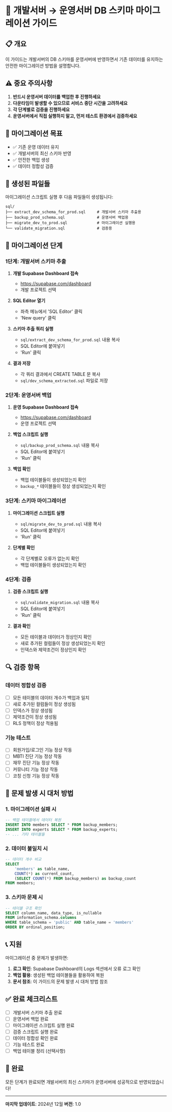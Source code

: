 # 🚀 개발서버 → 운영서버 DB 스키마 마이그레이션 가이드

## 📋 개요

이 가이드는 개발서버의 DB 스키마를 운영서버에 반영하면서 기존 데이터를 유지하는 안전한 마이그레이션 방법을 설명합니다.

## ⚠️ 중요 주의사항

1. **반드시 운영서버 데이터를 백업한 후 진행하세요**
2. **다운타임이 발생할 수 있으므로 서비스 중단 시간을 고려하세요**
3. **각 단계별로 검증을 진행하세요**
4. **운영서버에서 직접 실행하지 말고, 먼저 테스트 환경에서 검증하세요**

## 🎯 마이그레이션 목표

- ✅ 기존 운영 데이터 유지
- ✅ 개발서버의 최신 스키마 반영
- ✅ 안전한 백업 생성
- ✅ 데이터 정합성 검증

## 📁 생성된 파일들

마이그레이션 스크립트 실행 후 다음 파일들이 생성됩니다:

```
sql/
├── extract_dev_schema_for_prod.sql     # 개발서버 스키마 추출용
├── backup_prod_schema.sql              # 운영서버 백업용
├── migrate_dev_to_prod.sql             # 마이그레이션 실행용
└── validate_migration.sql              # 검증용
```

## 🔄 마이그레이션 단계

### 1단계: 개발서버 스키마 추출

1. **개발 Supabase Dashboard 접속**
   - https://supabase.com/dashboard
   - 개발 프로젝트 선택

2. **SQL Editor 열기**
   - 좌측 메뉴에서 'SQL Editor' 클릭
   - 'New query' 클릭

3. **스키마 추출 쿼리 실행**
   - `sql/extract_dev_schema_for_prod.sql` 내용 복사
   - SQL Editor에 붙여넣기
   - 'Run' 클릭

4. **결과 저장**
   - 각 쿼리 결과에서 CREATE TABLE 문 복사
   - `sql/dev_schema_extracted.sql` 파일로 저장

### 2단계: 운영서버 백업

1. **운영 Supabase Dashboard 접속**
   - https://supabase.com/dashboard
   - 운영 프로젝트 선택

2. **백업 스크립트 실행**
   - `sql/backup_prod_schema.sql` 내용 복사
   - SQL Editor에 붙여넣기
   - 'Run' 클릭

3. **백업 확인**
   - 백업 테이블들이 생성되었는지 확인
   - `backup_*` 테이블들이 정상 생성되었는지 확인

### 3단계: 스키마 마이그레이션

1. **마이그레이션 스크립트 실행**
   - `sql/migrate_dev_to_prod.sql` 내용 복사
   - SQL Editor에 붙여넣기
   - 'Run' 클릭

2. **단계별 확인**
   - 각 단계별로 오류가 없는지 확인
   - 백업 테이블들이 생성되었는지 확인

### 4단계: 검증

1. **검증 스크립트 실행**
   - `sql/validate_migration.sql` 내용 복사
   - SQL Editor에 붙여넣기
   - 'Run' 클릭

2. **결과 확인**
   - 모든 테이블과 데이터가 정상인지 확인
   - 새로 추가된 컬럼들이 정상 생성되었는지 확인
   - 인덱스와 제약조건이 정상인지 확인

## 🔍 검증 항목

### 데이터 정합성 검증

- [ ] 모든 테이블의 데이터 개수가 백업과 일치
- [ ] 새로 추가된 컬럼들이 정상 생성됨
- [ ] 인덱스가 정상 생성됨
- [ ] 제약조건이 정상 생성됨
- [ ] RLS 정책이 정상 적용됨

### 기능 테스트

- [ ] 회원가입/로그인 기능 정상 작동
- [ ] MBTI 진단 기능 정상 작동
- [ ] 재무 진단 기능 정상 작동
- [ ] 커뮤니티 기능 정상 작동
- [ ] 코칭 신청 기능 정상 작동

## 🚨 문제 발생 시 대처 방법

### 1. 마이그레이션 실패 시

```sql
-- 백업 테이블에서 데이터 복원
INSERT INTO members SELECT * FROM backup_members;
INSERT INTO experts SELECT * FROM backup_experts;
-- ... 기타 테이블들
```

### 2. 데이터 불일치 시

```sql
-- 데이터 개수 비교
SELECT 
    'members' as table_name,
    COUNT(*) as current_count,
    (SELECT COUNT(*) FROM backup_members) as backup_count
FROM members;
```

### 3. 스키마 문제 시

```sql
-- 테이블 구조 확인
SELECT column_name, data_type, is_nullable
FROM information_schema.columns 
WHERE table_schema = 'public' AND table_name = 'members'
ORDER BY ordinal_position;
```

## 📞 지원

마이그레이션 중 문제가 발생하면:

1. **로그 확인**: Supabase Dashboard의 Logs 섹션에서 오류 로그 확인
2. **백업 활용**: 생성된 백업 테이블들을 활용하여 복원
3. **문서 참조**: 이 가이드의 문제 발생 시 대처 방법 참조

## ✅ 완료 체크리스트

- [ ] 개발서버 스키마 추출 완료
- [ ] 운영서버 백업 완료
- [ ] 마이그레이션 스크립트 실행 완료
- [ ] 검증 스크립트 실행 완료
- [ ] 데이터 정합성 확인 완료
- [ ] 기능 테스트 완료
- [ ] 백업 테이블 정리 (선택사항)

## 🎉 완료

모든 단계가 완료되면 개발서버의 최신 스키마가 운영서버에 성공적으로 반영되었습니다!

---

**마지막 업데이트**: 2024년 12월
**버전**: 1.0 